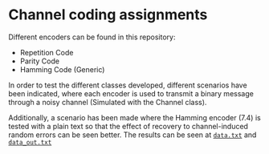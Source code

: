 # Channel coding assignments

Different encoders can be found in this repository:

- Repetition Code
- Parity Code
- Hamming Code (Generic)

In order to test the different classes developed, different scenarios have been indicated, where each encoder is used to transmit a binary message through a noisy channel (Simulated with the Channel class).

Additionally, a scenario has been made where the Hamming encoder (7.4) is tested with a plain text so that the effect of recovery to channel-induced random errors can be seen better. The results can be seen at [``data.txt``](data/data.txt) and [``data_out.txt``](data/data_out.txt)

